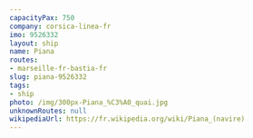 ```yaml
---
capacityPax: 750
company: corsica-linea-fr
imo: 9526332
layout: ship
name: Piana
routes:
- marseille-fr-bastia-fr
slug: piana-9526332
tags:
- ship
photo: /img/300px-Piana_%C3%A0_quai.jpg
unknownRoutes: null
wikipediaUrl: https://fr.wikipedia.org/wiki/Piana_(navire)
---
```

